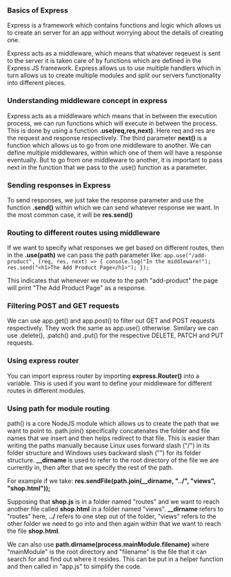 ### Basics of Express

Express is a framework which contains functions and logic which allows us to create an server for an app without worrying about the details of creating one.

Express acts as a middleware, which means that whatever reqeuest is sent to the server it is taken care of by functions which are defined in the Express JS framework. Express allows us to use multiple handlers which in turn allows us to create multiple modules and split our servers functionality into different pieces.

### Understanding middleware concept in express

Express acts as a middleware which means that in between the execution process, we can run functions which will execute in between the process. This is done by using a function **.use(req,res,next)**. Here req and res are the request and response respectively. The third parameter **next()** is a function which allows us to go from one middleware to another. We can define multiple middlewares, within which one of them will have a response eventually. But to go from one middleware to another, it is important to pass next in the function that we pass to the .use() function as a parameter.

### Sending responses in Express

To send responses, we just take the response parameter and use the function **.send()** within which we can send whatever response we want. In the most common case, it will be **res.send()**

### Routing to different routes using middleware

If we want to specify what responses we get based on different routes, then in the **.use(path)** we can pass the path parameter like:
`app.use("/add-product", (req, res, next) => { console.log("In the middleware!"); res.send("<h1>The Add Product Page</h1>"); });`

This indicates that whenever we route to the path "add-product" the page will print "The Add Product Page" as a response.

### Filtering POST and GET requests

We can use app.get() and app.post() to filter out GET and POST requests respectively. They work the same as app.use() otherwise. Similary we can use .delete(), .patch() and .put() for the respective DELETE, PATCH and PUT requests.

### Using express router

You can import express router by importing **express.Router()** into a variable. This is used if you want to define your middleware for different routes in different modules.

### Using path for module routing

path() is a core NodeJS module which allows us to create the path that we want to point to. path.join() specifically concatenates the folder and file names that we insert and then helps redirect to that file. This is easier than writing the paths manually because Linux uses forward slash ("/") in its folder structure and Windows uses backward slash ("\") for its folder structure. **\_\_dirname** is used to refer to the root directory of the file we are currently in, then after that we specify the rest of the path.

For example if we take:
**res.sendFile(path.join(\_\_dirname, "../", "views", "shop.html"));**

Supposing that **shop.js** is in a folder named "routes" and we want to reach another file called **shop.html** in a folder named "views". **\_\_dirname** refers to "routes" here, **../** refers to one step out of the folder, "views" refers to the other folder we need to go into and then again within that we want to reach the file **shop.html**.

We can also use **path.dirname(process.mainModule.filename)** where "mainModule" is the root directory and "filename" is the file that it can search for and find out where it resides. This can be put in a helper function and then called in "app.js" to simplify the code.

